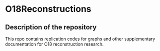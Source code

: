 # O18Reconstructions
## Description of the repository
This repo contains replication codes for graphs and other supplementary documentation for O18 reconstruction research.